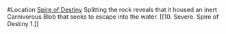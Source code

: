 #Location 
[Spire of Destiny](https://pathfinderwiki.com/wiki/Spire_of_Destiny)
Splitting the rock reveals that it housed an inert Carnivorous Blob that seeks to escape into the water. [[10. Severe. Spire of Destiny 1.]]
